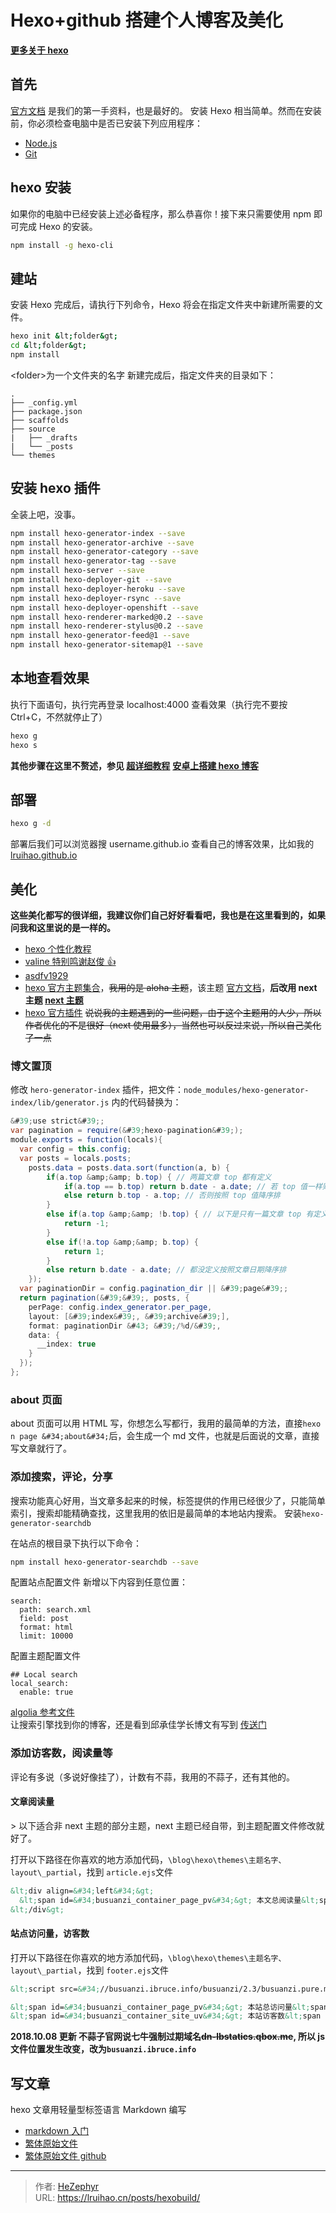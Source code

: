 # Hexo&#43;github 搭建个人博客及美化


**[更多关于 hexo](/categories/hexo/)**

## 首先

[官方文档](https://hexo.io/zh-cn/docs/index.html) 是我们的第一手资料，也是最好的。
安装 Hexo 相当简单。然而在安装前，你必须检查电脑中是否已安装下列应用程序：

- [Node.js](https://nodejs.org/en/)
- [Git](https://git-scm.com/)

## hexo 安装

如果你的电脑中已经安装上述必备程序，那么恭喜你！接下来只需要使用 npm 即可完成 Hexo 的安装。

```bash
npm install -g hexo-cli
```

## 建站

安装 Hexo 完成后，请执行下列命令，Hexo 将会在指定文件夹中新建所需要的文件。

```bash
hexo init &lt;folder&gt;
cd &lt;folder&gt;
npm install
```

&lt;folder&gt;为一个文件夹的名字
新建完成后，指定文件夹的目录如下：

```
.
├── _config.yml
├── package.json
├── scaffolds
├── source
|   ├── _drafts
|   └── _posts
└── themes
```

## 安装 hexo 插件

全装上吧，没事。

```bash
npm install hexo-generator-index --save
npm install hexo-generator-archive --save
npm install hexo-generator-category --save
npm install hexo-generator-tag --save
npm install hexo-server --save
npm install hexo-deployer-git --save
npm install hexo-deployer-heroku --save
npm install hexo-deployer-rsync --save
npm install hexo-deployer-openshift --save
npm install hexo-renderer-marked@0.2 --save
npm install hexo-renderer-stylus@0.2 --save
npm install hexo-generator-feed@1 --save
npm install hexo-generator-sitemap@1 --save
```

## 本地查看效果

执行下面语句，执行完再登录 localhost:4000 查看效果（执行完不要按 Ctrl&#43;C，不然就停止了）

```bash
hexo g
hexo s
```

**其他步骤在这里不赘述，参见 [超详细教程](https://my.oschina.net/ryaneLee/blog/638440)**
**[安卓上搭建 hexo 博客](https://lruihao.cn/posts/termux/)**

## 部署

```bash
hexo g -d
```

部署后我们可以浏览器搜 username.github.io 查看自己的博客效果，比如我的 [lruihao.github.io](https://lruihao.github.io/)

## 美化

**这些美化都写的很详细，我建议你们自己好好看看吧，我也是在这里看到的，如果问我和这里说的是一样的。**

- [hexo 个性化教程](/categories/hexo/)
- [valine 特别鸣谢赵俊 👍](http://www.zhaojun.im)
- [asdfv1929](https://asdfv1929.github.io/tags/Hexo/)
- [hexo 官方主题集合](https://hexo.io/themes/)，~~我用的是 aloha 主题~~，该主题 [官方文档](https://github.com/henryhuang/hexo-theme-aloha/wiki/zh_CN)，**后改用 next 主题 [next 主题](https://theme-next.iissnan.com/)**
- [hexo 官方插件](https://hexo.io/plugins)
  ~~说说我的主题遇到的一些问题，由于这个主题用的人少，所以作者优化的不是很好（next 使用最多），当然也可以反过来说，所以自己美化了一点~~

### 博文置顶

修改 `hero-generator-index` 插件，把文件：`node_modules/hexo-generator-index/lib/generator.js` 内的代码替换为：

```java
&#39;use strict&#39;;
var pagination = require(&#39;hexo-pagination&#39;);
module.exports = function(locals){
  var config = this.config;
  var posts = locals.posts;
    posts.data = posts.data.sort(function(a, b) {
        if(a.top &amp;&amp; b.top) { // 两篇文章 top 都有定义
            if(a.top == b.top) return b.date - a.date; // 若 top 值一样则按照文章日期降序排
            else return b.top - a.top; // 否则按照 top 值降序排
        }
        else if(a.top &amp;&amp; !b.top) { // 以下是只有一篇文章 top 有定义，那么将有 top 的排在前面（这里用异或操作居然不行 233）
            return -1;
        }
        else if(!a.top &amp;&amp; b.top) {
            return 1;
        }
        else return b.date - a.date; // 都没定义按照文章日期降序排
    });
  var paginationDir = config.pagination_dir || &#39;page&#39;;
  return pagination(&#39;&#39;, posts, {
    perPage: config.index_generator.per_page,
    layout: [&#39;index&#39;, &#39;archive&#39;],
    format: paginationDir &#43; &#39;/%d/&#39;,
    data: {
      __index: true
    }
  });
};
```

### about 页面

about 页面可以用 HTML 写，你想怎么写都行，我用的最简单的方法，直接`hexo n page &#34;about&#34;`后，会生成一个 md 文件，也就是后面说的文章，直接写文章就行了。

### 添加搜索，评论，分享

搜索功能真心好用，当文章多起来的时候，标签提供的作用已经很少了，只能简单索引，搜索却能精确查找，这里我用的依旧是最简单的本地站内搜索。
安装`hexo-generator-searchdb`

在站点的根目录下执行以下命令：

```bash
npm install hexo-generator-searchdb --save
```

配置站点配置文件
新增以下内容到任意位置：

```
search:
  path: search.xml
  field: post
  format: html
  limit: 10000
```

配置主题配置文件

```
## Local search
local_search:
  enable: true
```

[algolia 参考文件](https://blog.naaln.com/2016/07/hexo-with-algolia/)  
让搜索引擎找到你的博客，还是看到邱承佳学长博文有写到 [传送门](https://blog.csdn.net/qq_26891045/article/details/51280470)

### 添加访客数，阅读量等

评论有多说（多说好像挂了），计数有不蒜，我用的不蒜子，还有其他的。

#### 文章阅读量

&gt; 以下适合非 next 主题的部分主题，next 主题已经自带，到主题配置文件修改就好了。

打开以下路径在你喜欢的地方添加代码，`\blog\hexo\themes\主题名字、layout\_partial`，找到 `article.ejs`文件

```html
&lt;div align=&#34;left&#34;&gt;
  &lt;span id=&#34;busuanzi_container_page_pv&#34;&gt; 本文总阅读量&lt;span id=&#34;busuanzi_value_page_pv&#34;&gt;&lt;/span&gt;次 &lt;/span&gt;
&lt;/div&gt;
```

#### 站点访问量，访客数

打开以下路径在你喜欢的地方添加代码，`\blog\hexo\themes\主题名字、layout\_partial`，找到 `footer.ejs`文件

```html
&lt;script src=&#34;//busuanzi.ibruce.info/busuanzi/2.3/busuanzi.pure.mini.js&#34; async defer&gt;&lt;/script&gt;

&lt;span id=&#34;busuanzi_container_page_pv&#34;&gt; 本站总访问量&lt;span id=&#34;busuanzi_value_site_pv&#34;&gt;&lt;/span&gt;次 | &lt;/span&gt;
&lt;span id=&#34;busuanzi_container_site_uv&#34;&gt; 本站访客数&lt;span id=&#34;busuanzi_value_site_uv&#34;&gt;&lt;/span&gt;人次 &lt;/span&gt;
```

**2018.10.08 更新
不蒜子官网说七牛强制过期域名~~dn-lbstatics.qbox.me~~, 所以 js 文件位置发生改变，改为`busuanzi.ibruce.info`**

## 写文章

hexo 文章用轻量型标签语言 Markdown 编写

- [markdown 入门](https://sspai.com/post/25137)
- [繁体原始文件](https://markdown.tw/)
- [繁体原始文件 github](https://github.com/othree/markdown-syntax-zhtw/blob/master/syntax.md)


---

> 作者: [HeZephyr](https://github.com/HeZephyr)  
> URL: https://lruihao.cn/posts/hexobuild/  

